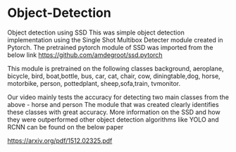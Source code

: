 # Object-Detection
Object detection using SSD
This was simple object detection implementation using the Single Shot Multibox Detecter module created in Pytorch. The pretrained pytorch module of SSD was imported from the below link 
https://github.com/amdegroot/ssd.pytorch


This module is pretrained on the following classes 
background, aeroplane, bicycle, bird, boat,bottle, bus, car, cat, chair, cow, diningtable,dog, horse, motorbike, person, pottedplant, sheep,sofa,train, tvmonitor.


Our video mainly tests the accuracy for detecting two main classes from the above - horse and person
The module that was created clearly identifies these classes with great accuracy. More information on the SSD and how they were outperformed other object detection algorithms like YOLO and RCNN can be found on the below paper


https://arxiv.org/pdf/1512.02325.pdf




